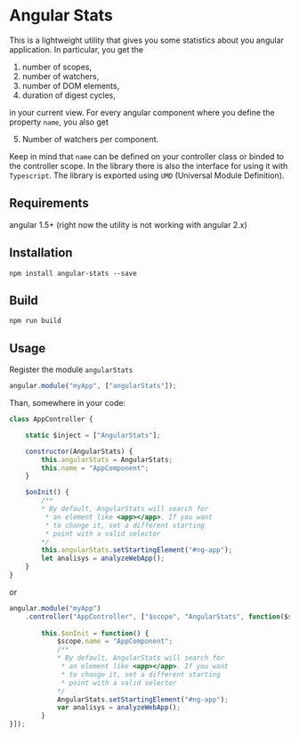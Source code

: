 Angular Stats
=========

This is a lightweight utility that gives you some statistics about you angular application. In particular, you get the 

1. number of scopes,
2. number of watchers,
3. number of DOM elements,
4. duration of digest cycles,

in your current view. For every angular component where you define the property ``name``, you also get 

5. Number of watchers per component.

Keep in mind that ``name`` can be defined on your controller class or binded to the controller scope. In the library there is also the interface for using it with ``Typescript``.
The library is exported using ``UMD`` (Universal Module Definition). 

## Requirements

angular 1.5+ (right now the utility is not working with angular 2.x)

## Installation

``npm install angular-stats --save``

## Build

``npm run build``

## Usage

Register the module ``angularStats``

```javascript
angular.module("myApp", ["angularStats"]);
```

Than, somewhere in your code:
 
```javascript
class AppController {

	static $inject = ["AngularStats"];

	constructor(AngularStats) {
	    this.angularStats = AngularStats;
		this.name = "AppComponent";
	}

	$onInit() {
	    /**
	    * By default, AngularStats will search for
	     * an element like <app></app>. If you want 
	     * to change it, set a different starting
	     * point with a valid selector
        */
	    this.angularStats.setStartingElement("#ng-app");
	    let analisys = analyzeWebApp();
	}
}
``` 
or 
```javascript
angular.module("myApp")
    .controller("AppController", ["$scope", "AngularStats", function($scope, AngularStats) {
    
        this.$onInit = function() {
            $scope.name = "AppComponent";
            /**
            * By default, AngularStats will search for
             * an element like <app></app>. If you want 
             * to change it, set a different starting
             * point with a valid selector
            */
            AngularStats.setStartingElement("#ng-app");
            var analisys = analyzeWebApp();
        }
}]);
``` 
